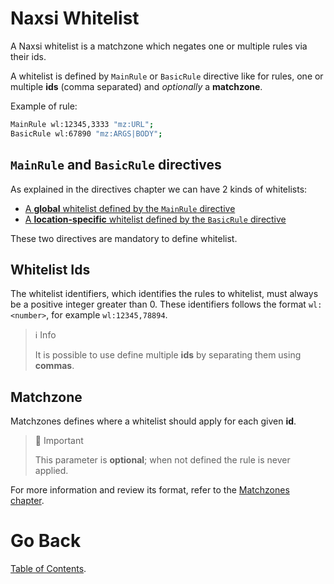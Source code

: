 # **Naxsi Whitelist**

A Naxsi whitelist is a matchzone which negates one or multiple rules via their ids.

A whitelist is defined by `MainRule` or `BasicRule` directive like for rules, one or multiple **ids** (comma separated) and _optionally_ a **matchzone**.

Example of rule:

```bash
MainRule wl:12345,3333 "mz:URL";
BasicRule wl:67890 "mz:ARGS|BODY";
```

## **`MainRule` and `BasicRule` directives**

As explained in the directives chapter we can have 2 kinds of whitelists:

- [A **global** whitelist defined by the `MainRule` directive](directives.md#mainrule)
- [A **location-specific** whitelist defined by the `BasicRule` directive](directives.md#basicrule)

These two directives are mandatory to define whitelist.

## **Whitelist Ids**

The whitelist identifiers, which identifies the rules to whitelist, must always be a positive integer greater than 0. These identifiers follows the format `wl:<number>`, for example `wl:12345,78894`.

> ℹ️ Info
>
> It is possible to use define multiple **ids** by separating them using **commas**.

## **Matchzone**

Matchzones defines where a whitelist should apply for each given **id**.

> 📣 Important
>
> This parameter is **optional**; when not defined the rule is never applied.

For more information and review its format, refer to the [Matchzones chapter](matchzones.md).

# Go Back

[Table of Contents](index.md).
